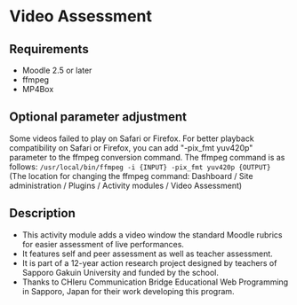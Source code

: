 Video Assessment
================

Requirements
------------

* Moodle 2.5 or later
* ffmpeg
* MP4Box

Optional parameter adjustment
-----------------------------

Some videos failed to play on Safari or Firefox.
For better playback compatibility on Safari or Firefox, you can add  "-pix_fmt yuv420p" parameter to the ffmpeg conversion command.
The ffmpeg command is as follows:
`/usr/local/bin/ffmpeg -i {INPUT} -pix_fmt yuv420p {OUTPUT}`
(The location for changing the ffmpeg command: Dashboard / Site administration / Plugins / Activity modules / Video Assessment)

Description
-----------

* This activity module adds a video window the standard Moodle rubrics for easier assessment of live performances.
* It features self and peer assessment as well as teacher assessment.
* It is part of a 12-year action research project designed by teachers of Sapporo Gakuin University and funded by the school.
* Thanks to CHIeru Communication Bridge Educational Web Programming in Sapporo, Japan for their work developing this program.
